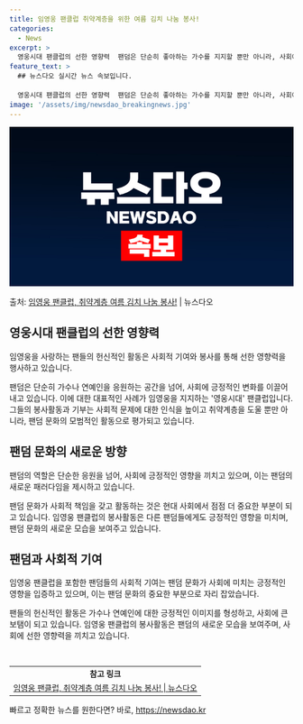 ```yaml
---
title: 임영웅 팬클럽 취약계층을 위한 여름 김치 나눔 봉사!
categories:
  - News
excerpt: >
  영웅시대 팬클럽의 선한 영향력  팬덤은 단순히 좋아하는 가수를 지지할 뿐만 아니라, 사회에 선한 영향력을 발…
feature_text: >
  ## 뉴스다오 실시간 뉴스 속보입니다.

  영웅시대 팬클럽의 선한 영향력  팬덤은 단순히 좋아하는 가수를 지지할 뿐만 아니라, 사회에 선한 영향력을 발…
image: '/assets/img/newsdao_breakingnews.jpg'
---
```


![뉴스다오 속보](/assets/img/newsdao_breakingnews.jpg)

<p>출처: <a href="https://newsdao.kr/4407" rel="dofollow">임영웅 팬클럽, 취약계층 여름 김치 나눔 봉사!</a> | 뉴스다오</p>

<h2 data-ke-size="size26">영웅시대 팬클럽의 선한 영향력</h2>
임영웅을 사랑하는 팬들의 헌신적인 활동은 사회적 기여와 봉사를 통해 선한 영향력을 행사하고 있습니다.

<p data-ke-size="size16">팬덤은 단순히 가수나 연예인을 응원하는 공간을 넘어, 사회에 긍정적인 변화를 이끌어내고 있습니다. 이에 대한 대표적인 사례가 임영웅을 지지하는 '영웅시대' 팬클럽입니다. 그들의 봉사활동과 기부는 사회적 문제에 대한 인식을 높이고 취약계층을 도울 뿐만 아니라, 팬덤 문화의 모범적인 활동으로 평가되고 있습니다.</p>

<h2 data-ke-size="size26">팬덤 문화의 새로운 방향</h2>
팬덤의 역할은 단순한 응원을 넘어, 사회에 긍정적인 영향을 끼치고 있으며, 이는 팬덤의 새로운 패러다임을 제시하고 있습니다.

<p data-ke-size="size16">팬덤 문화가 사회적 책임을 갖고 활동하는 것은 현대 사회에서 점점 더 중요한 부분이 되고 있습니다. 임영웅 팬클럽의 봉사활동은 다른 팬덤들에게도 긍정적인 영향을 미치며, 팬덤 문화의 새로운 모습을 보여주고 있습니다.</p>

<h2 data-ke-size="size26">팬덤과 사회적 기여</h2>
임영웅 팬클럽을 포함한 팬덤들의 사회적 기여는 팬덤 문화가 사회에 미치는 긍정적인 영향을 입증하고 있으며, 이는 팬덤 문화의 중요한 부분으로 자리 잡았습니다.

<p data-ke-size="size16">팬들의 헌신적인 활동은 가수나 연예인에 대한 긍정적인 이미지를 형성하고, 사회에 큰 보탬이 되고 있습니다. 임영웅 팬클럽의 봉사활동은 팬덤의 새로운 모습을 보여주며, 사회에 선한 영향력을 끼치고 있습니다.</p>

<p data-ke-size="size16">&nbsp;</p>
<table>
   <tbody>
      <tr>
         <td style="text-align: center; height: 17px;"><b>참고 링크</b></td>
      </tr>
      <tr>
         <td style="text-align: center; height: 17px;"><a href="https://newsdao.kr/4407">임영웅 팬클럽, 취약계층 여름 김치 나눔 봉사! | 뉴스다오</a></td>
      </tr>
   </tbody>
</table>
<p data-ke-size="size16"></p> 

빠르고 정확한 뉴스를 원한다면? 바로, <a href="https://newsdao.kr" rel="dofollow">https://newsdao.kr</a>


    
